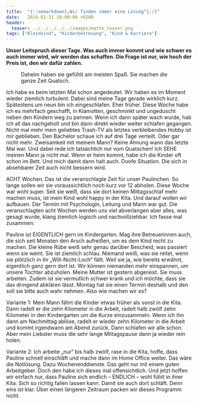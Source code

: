 ```yaml
---
title:  "{::nomarkdown}„Wir finden immer eine Lösung“{:/}"
date:   2019-01-31 10:00:00 +0200
header:
  teaser: ../../../../../images/matte_teaser.png
tags: ["Kleinkind", "Kinderbetreuung", "Kind & Karriere"]
---
```


**Unser Leitspruch dieser Tage. Was auch immer kommt und wie schwer es auch immer wird, wir werden das schaffen. Die Frage ist nur, wie hoch der Preis ist, den wir dafür zahlen.**

<figure>
  <img src="../../../../../images/matte.png" alt="">
  <figcaption>Daheim haben sie gefühlt am meisten Spaß. Sie machen die ganze Zeit Quatsch.</figcaption>
</figure>


Ich habe es beim letzten Mal schon angedeutet. Wir haben es im Moment wieder ziemlich turbulent. Dabei sind meine Tage gerade wirklich kurz. Spätestens um neun bin ich eingeschlafen. Eher früher. Diese Woche habe ich es mehrfach geschafft, in Klamotten, geschminkt und ungeduscht neben den Kindern weg zu pennen. Wenn ich dann später wach wurde, hab ich all das nachgeholt und bin dann direkt wieder weiter schlafen gegangen. Nicht mal mehr mein geliebtes Trash-TV als letztes verbleibendes Hobby ist mir geblieben. Den Bachelor schaue ich auf drei Tage verteilt. Oder gar nicht mehr. Zweisamkeit mit meinem Mann? Keine Ahnung wann das letzte Mal war. Und dabei rede ich tatsächlich nur vom Quatschen! Ich SEHE meinen Mann ja nicht mal. Wenn er heim kommt, habe ich die Kinder oft schon im Bett. Und mich damit dann halt auch. Doofe Situation. Die sich in absehbarer Zeit auch nicht bessern wird.

ACHT Wochen. Das ist die veranschlagte Zeit für unser Paulinchen. So lange sollen wir sie voraussichtlich noch kurz vor 12 abholen. Diese Woche war wohl super. Seit sie weiß, dass sie dort keinen Mittagsschlaf mehr machen muss, ist mein Kind wohl happy in der Kita. Und darauf wollen wir aufbauen. Der Termin mit Psychologin, Leitung und Mann war gut. Die veranschlagten acht Wochen werden uns viel abverlangen aber alles, was gesagt wurde, klang ziemlich logisch und nachvollziehbar. Ich fasse mal zusammen: 

Pauline ist EIGENTLICH gern im Kindergarten. Mag ihre Betreuerinnen auch, die sich seit Monaten den Arsch aufreißen, um es dem Kind recht zu machen. Die kleine Rübe weiß sehr genau darüber Bescheid, was passiert wenn sie weint. Sie ist ziemlich schlau. Niemand weiß, was sie reitet, wenn sie plötzlich in ihr „Will-Nicht-Loch“ fällt. Weil sie ja, wie bereits erwähnt, eigentlich ganz gern dort ist. Wir können niemanden mehr einspannen, um unsere Tochter abzuholen. Meine Mutter ist gestern abgereist. Sie muss arbeiten. Zudem ist sie vermutlich schwer krank und ich möchte, dass sie das dringend abklären lässt. Montag hat sie einen Termin deshalb und den soll sie bitte auch wahr nehmen. Also wie machen wir es?

Variante 1: Mein Mann fährt die Kinder etwas früher als sonst in die Kita. Dann radelt er die zehn Kilometer in die Arbeit, radelt halb zwölf zehn Kilometer in den Kindergarten um die Kurze einzusammeln. Wenn ich ihn dann am Nachmittag ablöse, radelt er wieder zehn Kilometer in die Arbeit und kommt irgendwann am Abend zurück. Dann schlafen wir alle schon. Aber mein Liebster muss die sehr lange Mittagspause dann ja wieder rein holen.

Variante 2: Ich arbeite „nur“ bis halb zwölf, rase in die Kita, hoffe, dass Pauline schnell einschläft und mache dann im Home Office weiter. Das wäre die Notlösung. Dazu Wochenenddienste. Das geht nur mit einem guten Arbeitgeber. Doch den habe ich dieses mal offensichtlich. Und jetzt hoffen wir einfach nur, dass Pauline sich endlich – ENDLICH – wohl fühlt in ihrer Kita. Sich so richtig fallen lassen kann. Damit sie auch dort schläft. Denn eins ist klar. Über einen längeren Zeitraum packen wir dieses Programm nicht.   







 












   






































